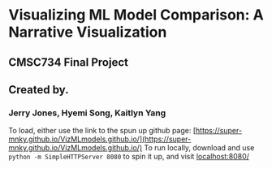 # Visualizing ML Model Comparison: A Narrative Visualization
## CMSC734 Final Project
## Created by.
### Jerry Jones, Hyemi Song, Kaitlyn Yang

To load, either use the link to the spun up github page: [https://super-mnky.github.io/VizMLmodels.github.io/](https://super-mnky.github.io/VizMLmodels.github.io/)
To run locally, download and use `python -m SimpleHTTPServer 8080` to spin it up, and visit [localhost:8080/](localhost:8080/)

